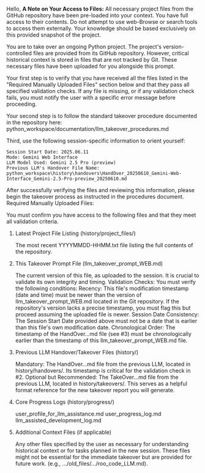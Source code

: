 Hello,
**A Note on Your Access to Files:** All necessary project files from the GitHub repository have been pre-loaded into your context. You have full access to their contents. Do not attempt to use web-Browse or search tools to access them externally. Your knowledge should be based exclusively on this provided snapshot of the project.

You are to take over an ongoing Python project. The project's version-controlled files are provided from its GitHub repository. However, critical historical context is stored in files that are not tracked by Git. These necessary files have been uploaded for you alongside this prompt.

Your first step is to verify that you have received all the files listed in the "Required Manually Uploaded Files" section below and that they pass all specified validation checks. If any file is missing, or if any validation check fails, you must notify the user with a specific error message before proceeding.

Your second step is to follow the standard takeover procedure documented in the repository here:
python_workspace/documentation/llm_takeover_procedures.md

Third, use the following session-specific information to orient yourself:

    Session Start Date: 2025.06.11
    Mode: Gemini Web Interface
    LLM Model Used: Gemini 2.5 Pro (preview)
    Previous LLM's Handover File Name: python_workspace\history\handovers\HandOver_20250610_Gemini-Web-Interface_Gemini-2.5-Pro-preview_20250610.md

After successfully verifying the files and reviewing this information, please begin the takeover process as instructed in the procedures document.
Required Manually Uploaded Files:

You must confirm you have access to the following files and that they meet all validation criteria.

1. Latest Project File Listing (history/project_files/)

    The most recent YYYYMMDD-HHMM.txt file listing the full contents of the repository.

2. This Takeover Prompt File (llm_takeover_prompt_WEB.md)

    The current version of this file, as uploaded to the session. It is crucial to validate its own integrity and timing.
    Validation Checks: You must verify the following conditions:
        Recency: This file's modification timestamp (date and time) must be newer than the version of llm_takeover_prompt_WEB.md located in the Git repository. If the repository's version lacks a precise timestamp, you must flag this but proceed assuming the uploaded file is newer.
        Session Date Consistency: The Session Start Date provided above must not be a date that is earlier than this file's own modification date.
        Chronological Order: The timestamp of the HandOver...md file (see #3) must be chronologically earlier than the timestamp of this llm_takeover_prompt_WEB.md file.

3. Previous LLM Handover/Takeover Files (history/)

    Mandatory: The HandOver...md file from the previous LLM, located in history/handovers/. Its timestamp is critical for the validation check in #2.
    Optional but Recommended: The TakeOver...md file from the previous LLM, located in history/takeovers/. This serves as a helpful format reference for the new takeover report you will generate.

4. Core Progress Logs (history/progress/)

    user_profile_for_llm_assistance.md
    user_progress_log.md
    llm_assisted_development_log.md

5. Additional Context Files (if applicable)

    Any other files specified by the user as necessary for understanding historical context or for tasks planned in the new session. These files might not be essential for the immediate takeover but are provided for future work. (e.g., .../old_files/.../roo_code_LLM.md).